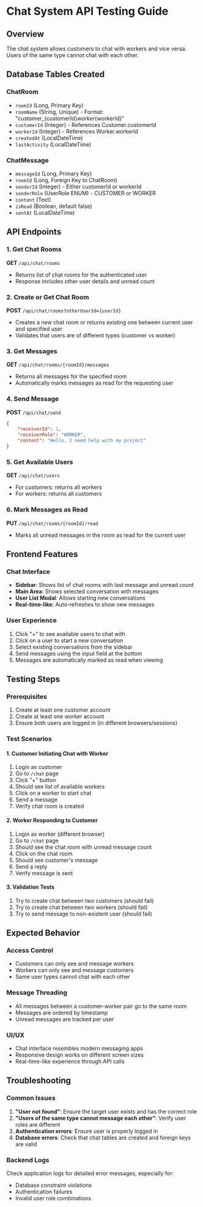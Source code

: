 # Chat System API Testing Guide

## Overview
The chat system allows customers to chat with workers and vice versa. Users of the same type cannot chat with each other.

## Database Tables Created

### ChatRoom
- `roomId` (Long, Primary Key)
- `roomName` (String, Unique) - Format: "customer_{customerId}_worker_{workerId}"
- `customerId` (Integer) - References Customer.customerId
- `workerId` (Integer) - References Worker.workerId
- `createdAt` (LocalDateTime)
- `lastActivity` (LocalDateTime)

### ChatMessage
- `messageId` (Long, Primary Key)
- `roomId` (Long, Foreign Key to ChatRoom)
- `senderId` (Integer) - Either customerId or workerId
- `senderRole` (UserRole ENUM) - CUSTOMER or WORKER
- `content` (Text)
- `isRead` (Boolean, default false)
- `sentAt` (LocalDateTime)

## API Endpoints

### 1. Get Chat Rooms
**GET** `/api/chat/rooms`
- Returns list of chat rooms for the authenticated user
- Response includes other user details and unread count

### 2. Create or Get Chat Room
**POST** `/api/chat/rooms?otherUserId={userId}`
- Creates a new chat room or returns existing one between current user and specified user
- Validates that users are of different types (customer vs worker)

### 3. Get Messages
**GET** `/api/chat/rooms/{roomId}/messages`
- Returns all messages for the specified room
- Automatically marks messages as read for the requesting user

### 4. Send Message
**POST** `/api/chat/send`
```json
{
    "receiverId": 1,
    "receiverRole": "WORKER",
    "content": "Hello, I need help with my project"
}
```

### 5. Get Available Users
**GET** `/api/chat/users`
- For customers: returns all workers
- For workers: returns all customers

### 6. Mark Messages as Read
**PUT** `/api/chat/rooms/{roomId}/read`
- Marks all unread messages in the room as read for the current user

## Frontend Features

### Chat Interface
- **Sidebar**: Shows list of chat rooms with last message and unread count
- **Main Area**: Shows selected conversation with messages
- **User List Modal**: Allows starting new conversations
- **Real-time-like**: Auto-refreshes to show new messages

### User Experience
1. Click "+" to see available users to chat with
2. Click on a user to start a new conversation
3. Select existing conversations from the sidebar
4. Send messages using the input field at the bottom
5. Messages are automatically marked as read when viewing

## Testing Steps

### Prerequisites
1. Create at least one customer account
2. Create at least one worker account
3. Ensure both users are logged in (in different browsers/sessions)

### Test Scenarios

#### 1. Customer Initiating Chat with Worker
1. Login as customer
2. Go to `/chat` page
3. Click "+" button
4. Should see list of available workers
5. Click on a worker to start chat
6. Send a message
7. Verify chat room is created

#### 2. Worker Responding to Customer
1. Login as worker (different browser)
2. Go to `/chat` page
3. Should see the chat room with unread message count
4. Click on the chat room
5. Should see customer's message
6. Send a reply
7. Verify message is sent

#### 3. Validation Tests
1. Try to create chat between two customers (should fail)
2. Try to create chat between two workers (should fail)
3. Try to send message to non-existent user (should fail)

## Expected Behavior

### Access Control
- Customers can only see and message workers
- Workers can only see and message customers
- Same user types cannot chat with each other

### Message Threading
- All messages between a customer-worker pair go to the same room
- Messages are ordered by timestamp
- Unread messages are tracked per user

### UI/UX
- Chat interface resembles modern messaging apps
- Responsive design works on different screen sizes
- Real-time-like experience through API calls

## Troubleshooting

### Common Issues
1. **"User not found"**: Ensure the target user exists and has the correct role
2. **"Users of the same type cannot message each other"**: Verify user roles are different
3. **Authentication errors**: Ensure user is properly logged in
4. **Database errors**: Check that chat tables are created and foreign keys are valid

### Backend Logs
Check application logs for detailed error messages, especially for:
- Database constraint violations
- Authentication failures
- Invalid user role combinations
